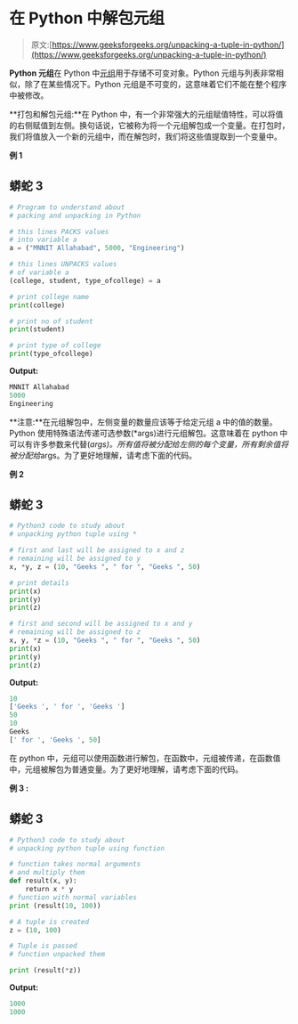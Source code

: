 # 在 Python 中解包元组

> 原文:[https://www.geeksforgeeks.org/unpacking-a-tuple-in-python/](https://www.geeksforgeeks.org/unpacking-a-tuple-in-python/)

**Python 元组**在 Python 中[元组](https://www.geeksforgeeks.org/python-tuples/)用于存储不可变对象。Python 元组与列表非常相似，除了在某些情况下。Python 元组是不可变的，这意味着它们不能在整个程序中被修改。

**打包和解包元组:**在 Python 中，有一个非常强大的元组赋值特性，可以将值的右侧赋值到左侧。换句话说，它被称为将一个元组解包成一个变量。在打包时，我们将值放入一个新的元组中，而在解包时，我们将这些值提取到一个变量中。

**例 1**

## 蟒蛇 3

```py
# Program to understand about
# packing and unpacking in Python

# this lines PACKS values
# into variable a
a = ("MNNIT Allahabad", 5000, "Engineering") 

# this lines UNPACKS values
# of variable a
(college, student, type_ofcollege) = a 

# print college name
print(college)

# print no of student
print(student)

# print type of college
print(type_ofcollege)
```

**Output:** 

```py
MNNIT Allahabad
5000
Engineering
```

**注意:**在元组解包中，左侧变量的数量应该等于给定元组 a 中的值的数量。
Python 使用特殊语法传递可选参数(*args)进行元组解包。这意味着在 python 中可以有许多参数来代替(*args)。所有值将被分配给左侧的每个变量，所有剩余值将被分配给*args。为了更好地理解，请考虑下面的代码。

**例 2**

## 蟒蛇 3

```py
# Python3 code to study about
# unpacking python tuple using *

# first and last will be assigned to x and z
# remaining will be assigned to y
x, *y, z = (10, "Geeks ", " for ", "Geeks ", 50)

# print details
print(x)
print(y)
print(z)

# first and second will be assigned to x and y
# remaining will be assigned to z
x, y, *z = (10, "Geeks ", " for ", "Geeks ", 50)
print(x)
print(y)
print(z)
```

**Output:** 

```py
10
['Geeks ', ' for ', 'Geeks ']
50
10
Geeks 
[' for ', 'Geeks ', 50]
```

在 python 中，元组可以使用函数进行解包，在函数中，元组被传递，在函数值中，元组被解包为普通变量。为了更好地理解，请考虑下面的代码。

**例 3 :**

## 蟒蛇 3

```py
# Python3 code to study about
# unpacking python tuple using function

# function takes normal arguments
# and multiply them
def result(x, y):
    return x * y
# function with normal variables
print (result(10, 100))

# A tuple is created
z = (10, 100)

# Tuple is passed
# function unpacked them

print (result(*z))
```

**Output:** 

```py
1000
1000
```